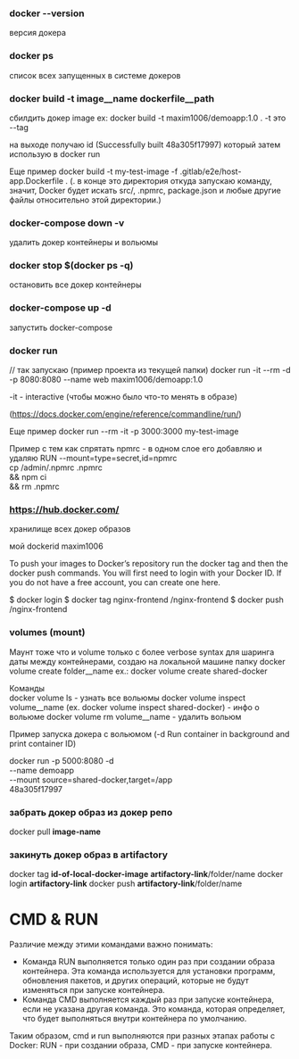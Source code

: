 ### docker --version
версия докера

### docker ps
список всех запущенных в системе докеров

### docker build -t image__name dockerfile__path
сбилдить докер image ex: docker build -t maxim1006/demoapp:1.0 .
-t это --tag

на выходе получаю id (Successfully built 48a305f17997) который затем использую в docker run

Еще пример
docker build -t my-test-image -f .gitlab/e2e/host-app.Dockerfile .
(. в конце это директория откуда запускаю команду, значит, Docker будет искать src/, .npmrc, package.json и любые другие файлы относительно этой директории.)

### docker-compose down -v
удалить докер контейнеры и вольюмы

### docker stop $(docker ps -q)
остановить все докер контейнеры

### docker-compose up -d
запустить docker-compose

### docker run
// так запускаю (пример проекта из текущей папки)
docker run -it --rm -d -p 8080:8080 --name web maxim1006/demoapp:1.0

-it - interactive (чтобы можно было что-то менять в образе)

(https://docs.docker.com/engine/reference/commandline/run/)

Еще пример
docker run --rm -it -p 3000:3000 my-test-image

Пример с тем как спрятать npmrc - в одном слое его добавляю и удаляю
RUN --mount=type=secret,id=npmrc \
cp /admin/.npmrc .npmrc \
&& npm ci \
&& rm .npmrc

### https://hub.docker.com/
хранилище всех докер образов

мой dockerid maxim1006

To push your images to Docker’s repository run the docker tag and then the docker push commands. You will first need to login with your Docker ID. If you do not have a free account, you can create one here.
   
$ docker login
$ docker tag nginx-frontend <dockerid>/nginx-frontend
$ docker push <dockerid>/nginx-frontend



### volumes (mount) 
Маунт тоже что и volume только с более verbose syntax
для шаринга даты между контейнерами, создаю на локальной машине папку 
docker volume create folder__name
ex.: docker volume create shared-docker

Команды  
docker volume ls - узнать все вольюмы
docker volume inspect volume__name (ex.  docker volume inspect shared-docker) - инфо о вольюме
docker volume rm volume__name - удалить вольюм

Пример запуска докера с вольюмом
(-d Run container in background and print container ID)

docker run -p 5000:8080 -d \
  --name demoapp \
  --mount source=shared-docker,target=/app \
  48a305f17997

### забрать докер образ из докер репо
docker pull __image-name__

### закинуть докер образ в artifactory
docker tag __id-of-local-docker-image__ __artifactory-link__/folder/name
docker login __artifactory-link__
docker push __artifactory-link__/folder/name

# CMD & RUN
Различие между этими командами важно понимать:
- Команда RUN выполняется только один раз при создании образа контейнера. Эта команда используется для установки программ, обновления пакетов, и других операций, которые не будут изменяться при запуске контейнера.
- Команда CMD выполняется каждый раз при запуске контейнера, если не указана другая команда. Это команда, которая определяет, что будет выполняться внутри контейнера по умолчанию.

Таким образом, cmd и run выполняются при разных этапах работы с Docker: RUN - при создании образа, CMD - при запуске контейнера.
